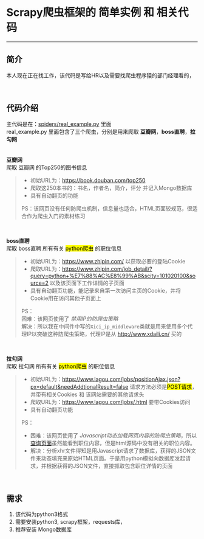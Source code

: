 # Scrapy爬虫框架的 简单实例 和 相关代码
***

## 简介
本人现在正在找工作，该代码是写给HR以及需要找爬虫程序猿的部门经理看的，



<br>

## 代码介绍

主代码是在：[spiders/real_example.py](https://github.com/zhangyunchuan/scrapy_example/blob/master/spiders/real_example.py "real_example.py 里面有 豆瓣网，boss直聘，拉勾网 爬虫代码") 里面  
real_example.py 里面包含了三个爬虫，分别是用来爬取 **豆瓣网**，**boss直聘**，**拉勾网**  
<br>
<br>
**豆瓣网**  
爬取 豆瓣网 的Top250的图书信息  

>* 初始URL为：<https://book.douban.com/top250>
>* 爬取这250本书的：书名，作者名，简介，评分 并记入Mongo数据库
>* 具有自动翻页的功能  
>
>PS：该网页没有任何防爬虫机制，信息量也适合，HTML页面较规范，很适合作为爬虫入门的素材练习
   
<br>

**boss直聘**  
爬取 boss直聘 所有有关 <MARK>python爬虫</MARK> 的职位信息

>* 初始URL为：<https://www.zhipin.com/> 以获取必要的登陆Cookie
>* 爬取URL为：<https://www.zhipin.com/job_detail/?query=python+%E7%88%AC%E8%99%AB&scity=101020100&source=2> 以及该页面下工作详情的子页面
>* 具有自动翻页功能，能记录来自第一次访问主页的Cookie，并将Cookie用在访问其他子页面上
>
>PS：  
>困难：该网页使用了 *禁用IP的防爬虫策略*   
>解决：所以我在中间件中写的`Xici_ip_middleware`类就是用来使用多个代理IP以突破这种防爬虫策略，代理IP是从 <http://www.xdaili.cn/> 买的

<br>

**拉勾网**  
爬取 拉勾网 所有有关 <MARK>python爬虫</MARK> 的职位信息

>* 初始URL为：<https://www.lagou.com/jobs/positionAjax.json?px=default&needAddtionalResult=false> 请求方法必须是<MARK>POST请求</MARK>，并带有相关Cookies 和 该网站需要的其他请求头 
>* 爬取URL为：<https://www.lagou.com/jobs/.html> 要带Cookies访问
>* 具有自动翻页功能
>
>PS：   
> 
>* 困难：该网页使用了 *Javascript动态加载网页内容的防爬虫策略*，所以[查询页面](https://www.lagou.com/jobs/list_python%20%E7%88%AC%E8%99%AB?labelWords=&fromSearch=true&suginput=)虽然能看到职位内容，但是html源码中没有相关的职位内容。  
>* 解决：分析xhr文件得知是用Javascript请求了数据库，获得的JSON文件来动态填充来原始HTML页面。于是用python模拟向数据库发起请求，并根据获得的JSON文件，直接抓取包含职位详情的页面
	
	
	
<br>

## 需求
1. 该代码为python3格式
2. 需要安装python3, scrapy框架，requests库，
3. 推荐安装 Mongo数据库















